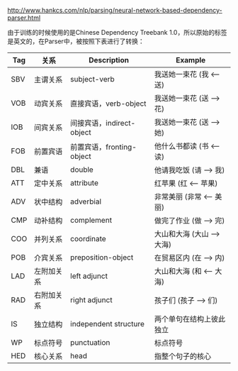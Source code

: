 http://www.hankcs.com/nlp/parsing/neural-network-based-dependency-parser.html

由于训练的时候使用的是Chinese Dependency Treebank 1.0，所以原始的标签是英文的，在Parser中，被按照下表进行了转换：


| Tag | 关系       | Description               | Example                    |
| --- | ---------- | ------------------------- | -------------------------- |
| SBV | 主谓关系   | subject-verb              | 我送她一束花 (我 <– 送)   |
| VOB | 动宾关系   | 直接宾语，verb-object     | 我送她一束花 (送 –> 花)   |
| IOB | 间宾关系   | 间接宾语，indirect-object | 我送她一束花 (送 –> 她)   |
| FOB | 前置宾语   | 前置宾语，fronting-object | 他什么书都读 (书 <– 读)   |
| DBL | 兼语       | double                    | 他请我吃饭 (请 –> 我)     |
| ATT | 定中关系   | attribute                 | 红苹果 (红 <– 苹果)       |
| ADV | 状中结构   | adverbial                 | 非常美丽 (非常 <– 美丽)   |
| CMP | 动补结构   | complement                | 做完了作业 (做 –> 完)     |
| COO | 并列关系   | coordinate                | 大山和大海 (大山 –> 大海) |
| POB | 介宾关系   | preposition-object        | 在贸易区内 (在 –> 内)     |
| LAD | 左附加关系 | left adjunct              | 大山和大海 (和 <– 大海)   |
| RAD | 右附加关系 | right adjunct             | 孩子们 (孩子 –> 们)       |
| IS  | 独立结构   | independent structure     | 两个单句在结构上彼此独立   |
| WP  | 标点符号   | punctuation               | 标点符号                   |
| HED | 核心关系   | head                      | 指整个句子的核心           |
